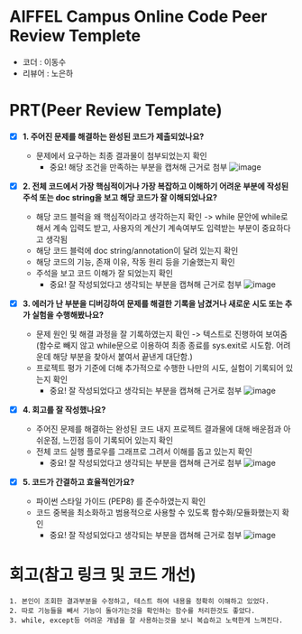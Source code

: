 # AIFFEL Campus Online Code Peer Review Templete
- 코더 : 이동수
- 리뷰어 : 노은하


# PRT(Peer Review Template)
- [X]  **1. 주어진 문제를 해결하는 완성된 코드가 제출되었나요?**
    - 문제에서 요구하는 최종 결과물이 첨부되었는지 확인
        - 중요! 해당 조건을 만족하는 부분을 캡쳐해 근거로 첨부
       ![image](https://github.com/user-attachments/assets/057a73e2-7765-4baa-96e3-a8248cca5314)
 
    
- [X]  **2. 전체 코드에서 가장 핵심적이거나 가장 복잡하고 이해하기 어려운 부분에 작성된 
주석 또는 doc string을 보고 해당 코드가 잘 이해되었나요?**
    - 해당 코드 블럭을 왜 핵심적이라고 생각하는지 확인
       -> while 문안에 while로 해서 계속 입력도 받고,
          사용자의 계산기 계속여부도 입력받는 부분이 중요하다고 생각됨
    - 해당 코드 블럭에 doc string/annotation이 달려 있는지 확인
    - 해당 코드의 기능, 존재 이유, 작동 원리 등을 기술했는지 확인
    - 주석을 보고 코드 이해가 잘 되었는지 확인
        - 중요! 잘 작성되었다고 생각되는 부분을 캡쳐해 근거로 첨부
       ![image](https://github.com/user-attachments/assets/efb9f970-9d64-4c78-baf4-263566d28cce)

 
        
- [X]  **3. 에러가 난 부분을 디버깅하여 문제를 해결한 기록을 남겼거나
새로운 시도 또는 추가 실험을 수행해봤나요?**
    - 문제 원인 및 해결 과정을 잘 기록하였는지 확인
      -> 텍스트로 진행하여 보여줌 
        (함수로 빼지 않고 while문으로 이용하여 최종 종료를 sys.exit로 시도함.
        어려운데 해당 부분을 찾아서 붙여서 끝낸게 대단함.)
    - 프로젝트 평가 기준에 더해 추가적으로 수행한 나만의 시도, 
    실험이 기록되어 있는지 확인
        - 중요! 잘 작성되었다고 생각되는 부분을 캡쳐해 근거로 첨부
    ![image](https://github.com/user-attachments/assets/9df71d76-dc4b-404e-8ba4-5269ed8224e2)

        
- [X]  **4. 회고를 잘 작성했나요?**
    - 주어진 문제를 해결하는 완성된 코드 내지 프로젝트 결과물에 대해
    배운점과 아쉬운점, 느낀점 등이 기록되어 있는지 확인
    - 전체 코드 실행 플로우를 그래프로 그려서 이해를 돕고 있는지 확인
        - 중요! 잘 작성되었다고 생각되는 부분을 캡쳐해 근거로 첨부
    ![image](https://github.com/user-attachments/assets/5ade7603-fcf8-4dda-8a9f-5fd19027f497)

        
- [X]  **5. 코드가 간결하고 효율적인가요?**
    - 파이썬 스타일 가이드 (PEP8) 를 준수하였는지 확인
    - 코드 중복을 최소화하고 범용적으로 사용할 수 있도록 함수화/모듈화했는지 확인
        - 중요! 잘 작성되었다고 생각되는 부분을 캡쳐해 근거로 첨부
    ![image](https://github.com/user-attachments/assets/a4e65e6f-1c85-493d-abaf-cf542f23490c)


# 회고(참고 링크 및 코드 개선)
```
1. 본인이 조회한 결과부분을 수정하고, 테스트 하여 내용을 정확히 이해하고 있었다.
2. 따로 기능들을 빼서 기능이 돌아가는것을 확인하는 함수를 처리한것도 좋았다.
3. while, except등 어려운 개념을 잘 사용하는것을 보니 복습하고 노력한게 느껴진다.
```
